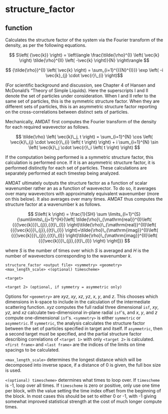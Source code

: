 <h1>structure_factor</h1>
<h2>function</h2>

Calculates the structure factor of the system via the Fourier transform of the density, as per the following equations.

$$ S\left( {\vec{k}} \right) = \left\langle \frac{\tilde{\rho}^{I} \left( \vec{k} \right) \tilde{\rho}^{II} \left( -\vec{k} \right)}{N}  \right\rangle $$

$$ {\tilde{\rho}}^{I} \left( \vec{k} \right) = \sum_{i=1}^{{{N}^{I}}} \exp \left( -i \vec{k}_{j} \cdot \vec{r}\_{i} \right)$$

(For scientific background and discussion, see Chapter 4 of Hansen and McDonald’s “Theory of Simple Liquids). Here the superscripts I and II denote the set of particles under consideration. When I and II refer to the same set of particles, this is the symmetric structure factor. When they are different sets of particles, this is an asymmetric structure factor reporting on the cross-correlations between distinct sets of particles.

Mechanically, AMDAT first computes the Fourier transform of the density for each required wavevector as follows.

$$ \tilde{\rho} \left( \vec{k}\_j, t \right) = \sum_{i=1}^{N} \cos \left( \vec{k}\_{j} \cdot \vec{r}\_{i} \left( t \right) \right) + i \sum_{i=1}^{N} \sin \left( \vec{k}\_j \cdot \vec{r}\_i \left( t \right) \right) $$
<!-- ORIGINAL EQUATION: $$ \[\tilde{\rho} \left( {{{\vec{k}}}_{j}},t \right)=\sum\limits_{i=1}^{N}{\cos \left( {{{\vec{k}}}_{j}}\cdot {{{\vec{r}}}_{i}}\left( t \right) \right)}+i\sum\limits_{i=1}^{N}{\sin \left( {{{\vec{k}}}_{j}}\cdot {{{\vec{r}}}_{i}}\left( t \right) \right)}\] $$ -->

If the computation being performed is a symmetric structure factor, this calculation is performed once. If it is an asymmetric structure factor, it is performed distinctly for each set of particles. These calculations are separately performed at each timestep being analyzed.

AMDAT ultimately outputs the structure factor as a function of scalar wavenumber rather an as a function of wavevector. To do so, it averages over many wavevectors with approximately equivalent wavenumber (more on this below). It also averages over many times. AMDAT thus computes the structure factor at a wavenumber k as follows.

$$ S\left( k \right) = \frac{1}{SH} \sum \limits_{l=1}^{S}{\sum\limits\_{j=1}^{H}{\left[ \tilde{\rho}\_{\mathrm{real}}^{I}\left( {{{\vec{k}}}\_{j}},{{t}\_{l}} \right)\tilde{\rho}\_{\mathrm{real}}^{II}\left( {{{\vec{k}}}\_{j}},{{t}\_{l}} \right)+\tilde{\rho}\_{\mathrm{imag}}^{I}\left( {{{\vec{k}}}\_{j}},{{t}\_{l}} \right)\tilde{\rho}\_{\mathrm{imag}}^{II}\left( {{{\vec{k}}}\_{j}},{{t}\_{l}} \right) \right]}} $$
<!-- $$ S\left( k \right)=\frac{1}{SH}\sum\limits_{l=1}^{S}{\sum\limits_{j=1}^{H}{\left[ \tilde{\rho} _{real}^{I}\left( {{{\vec{k}}}_{j}},{{t}_{l}} \right)\tilde{\rho} _{real}^{II}\left( {{{\vec{k}}}_{j}},{{t}_{l}} \right)+\tilde{\rho} _{imag}^{I}\left( {{{\vec{k}}}_{j}},{{t}_{l}} \right)\tilde{\rho} _{imag}^{II}\left( {{{\vec{k}}}_{j}},{{t}_{l}} \right) \right]}} $$
 -->

where $S$ is the number of times over which $S$ is averaged and $H$ is the number of wavevectors corresponding to the wavenumber $k$. 

```
structure_factor <output file> <symmetry> <geometry> <max_length_scale> <(optional) timescheme>

<target>

<target 2> (optional, if symmetry = asymmetric only)
```

Options for `<geometry>` are $xyz$, $xy$, $xz$, $yz$, $x$, $y$, and $z$. This chooses which dimensions in k-space to include in the calculation of the intermediate scattering function. $xyz$ computes the full radial three dimensional `isf`, $xy$, $yz$, and $xz$ calculate two-dimensional in-plane radial `isf`'s, and $x$, $y$, and $z$ compute one-dimensional `isf`'s. `<symmetry>` is either `symmetric` or `asymmetric`. If `symmetric`, the analysis calculates the structure factor between the set of particles specified in target and itself. If `asymmetric`, then a second target must be specified, and the partial structure factor describing correlations of `<target 1>` with only `<target 2>` is calculated. `<first frame>` and `<last frame>` are the indices of the limits on time spacings to be calculated.

`<max_length_scale>` determines the longest distance which will be decomposed into inverse space, if a distance of 0 is given, the full box size is used. 

`<(optional) timescheme>` determines what times to loop over. If `timescheme` is -1, loop over all times. If `timescheme` is zero or positive, only use one time per block, with the value setting the time index offset from the beginning of the block. 
In most cases this should be set to either 0 or -1, with -1 giving somewhat improved statistical strength at the cost of much longer compute times.
